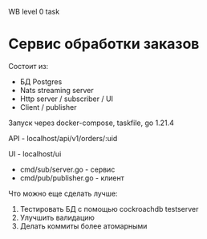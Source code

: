 WB level 0 task

# Сервис обработки заказов

Состоит из:
- БД Postgres
- Nats streaming server
- Http server / subscriber / UI
- Client / publisher

Запуск через docker-compose, taskfile, go 1.21.4

API - localhost/api/v1/orders/:uid

UI - localhost/ui

- cmd/sub/server.go - сервис
- cmd/pub/publisher.go - клиент

Что можно еще сделать лучше:
1. Тестировать БД с помощью cockroachdb testserver
2. Улучшить валидацию
3. Делать коммиты более атомарными


